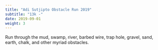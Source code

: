 ```yaml
---
title: "Adi Sutjipto Obstacle Run 2019"
subtitle: "13k -"
date: 2019-09-01
weight: 3
---
```


Run through the mud, swamp, river, barbed wire, trap hole, gravel, sand, earth, chalk, and other myriad obstacles.